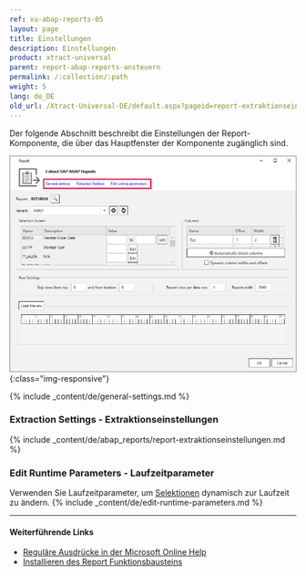 ```yaml
---
ref: xu-abap-reports-05
layout: page
title: Einstellungen
description: Einstellungen
product: xtract-universal
parent: report-abap-reports-ansteuern
permalink: /:collection/:path
weight: 5
lang: de_DE
old_url: /Xtract-Universal-DE/default.aspx?pageid=report-extraktionseinstellungen
---
```


Der folgende Abschnitt beschreibt die Einstellungen der Report-Komponente, die über das Hauptfenster der Komponente zugänglich sind.

![Report Component](/img/content/report-settings.png){:class="img-responsive"}

{% include _content/de/general-settings.md %}

### Extraction Settings - Extraktionseinstellungen

{% include _content/de/abap_reports/report-extraktionseinstellungen.md %}

### Edit Runtime Parameters - Laufzeitparameter

Verwenden Sie Laufzeitparameter, um [Selektionen](./report-variants-and-selections#selektionen-bearbeiten) dynamisch zur Laufzeit zu ändern.
{% include _content/de/edit-runtime-parameters.md %}

*****
#### Weiterführende Links
- [Reguläre Ausdrücke in der Microsoft Online Help](http://msdn.microsoft.com/de-de/library/az24scfc.aspx)
- [Installieren des Report Funktionsbausteins](../sap-customizing/report-funktionsbaustein-installieren)
